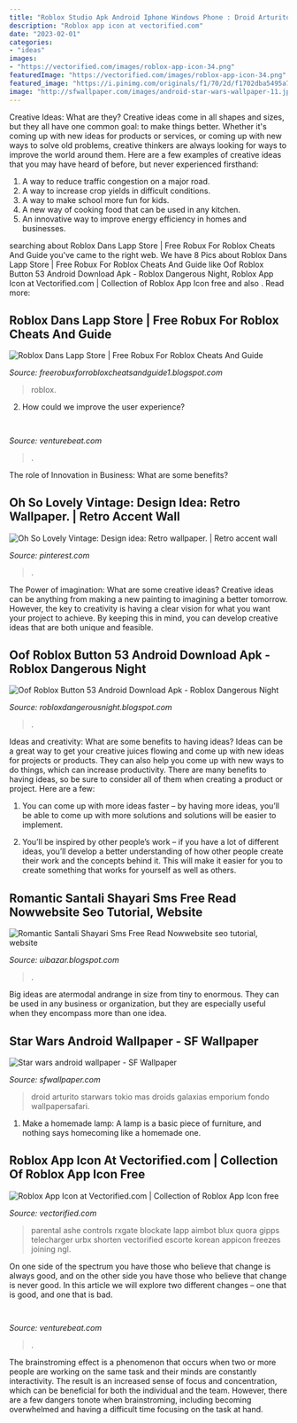 ```yaml
---
title: "Roblox Studio Apk Android Iphone Windows Phone : Droid Arturito Starwars Tokio Mas Droids Galaxias Emporium Fondo Wallpapersafari"
description: "Roblox app icon at vectorified.com"
date: "2023-02-01"
categories:
- "ideas"
images:
- "https://vectorified.com/images/roblox-app-icon-34.png"
featuredImage: "https://vectorified.com/images/roblox-app-icon-34.png"
featured_image: "https://i.pinimg.com/originals/f1/70/2d/f1702dba5495a78260c2bcadee106711.jpg"
image: "http://sfwallpaper.com/images/android-star-wars-wallpaper-11.jpg"
---
```



Creative Ideas: What are they?
Creative ideas come in all shapes and sizes, but they all have one common goal: to make things better. Whether it's coming up with new ideas for products or services, or coming up with new ways to solve old problems, creative thinkers are always looking for ways to improve the world around them. Here are a few examples of creative ideas that you may have heard of before, but never experienced firsthand: 
1. A way to reduce traffic congestion on a major road.
2. A way to increase crop yields in difficult conditions.
3. A way to make school more fun for kids.
4. A new way of cooking food that can be used in any kitchen.
5. An innovative way to improve energy efficiency in homes and businesses.

	

		
searching about Roblox Dans Lapp Store | Free Robux For Roblox Cheats And Guide you've came to the right web. We have 8 Pics about Roblox Dans Lapp Store | Free Robux For Roblox Cheats And Guide like Oof Roblox Button 53 Android Download Apk - Roblox Dangerous Night, Roblox App Icon at Vectorified.com | Collection of Roblox App Icon free and also . Read more:
		
    
## Roblox Dans Lapp Store | Free Robux For Roblox Cheats And Guide

<img loading=lazy src="https://i.pinimg.com/236x/81/d5/d6/81d5d607129feaac4171ebcf0d6fec7e.jpg" onerror="this.onerror=null;this.src='https://tse4.mm.bing.net/th?id=OIP.CWczBnXP93h7cSrwdfqlgAAAAA&amp;pid=15.1';" alt="Roblox Dans Lapp Store | Free Robux For Roblox Cheats And Guide">

_Source: freerobuxforrobloxcheatsandguide1.blogspot.com_

>roblox. 

	

2. How could we improve the user experience?

    
## 

<img loading=lazy src="https://venturebeat.com/wp-content/uploads/2020/05/hp-spring-5.jpg" onerror="this.onerror=null;this.src='https://tse2.mm.bing.net/th?id=OIP.fXSXyjRlr5jTrM8LdxvxWQHaFj&amp;pid=15.1';" alt="">

_Source: venturebeat.com_

>. 

	

The role of Innovation in Business: What are some benefits?
 

    
## Oh So Lovely Vintage: Design Idea: Retro Wallpaper. | Retro Accent Wall

<img loading=lazy src="https://i.pinimg.com/originals/f1/70/2d/f1702dba5495a78260c2bcadee106711.jpg" onerror="this.onerror=null;this.src='https://tse2.mm.bing.net/th?id=OIP.3B4kOCw-cYqe98yc6_t7UQHaHa&amp;pid=15.1';" alt="Oh So Lovely Vintage: Design idea: Retro wallpaper. | Retro accent wall">

_Source: pinterest.com_

>. 

	

The Power of imagination: What are some creative ideas?
Creative ideas can be anything from making a new painting to imagining a better tomorrow. However, the key to creativity is having a clear vision for what you want your project to achieve. By keeping this in mind, you can develop creative ideas that are both unique and feasible.

    
## Oof Roblox Button 53 Android Download Apk - Roblox Dangerous Night

<img loading=lazy src="http://getdrawings.com/free-icon/roblox-icon-download-53.png" onerror="this.onerror=null;this.src='https://tse4.mm.bing.net/th?id=OIP.rzivQ6zJd8hPuA61Cv30pgHaHa&amp;pid=15.1';" alt="Oof Roblox Button 53 Android Download Apk - Roblox Dangerous Night">

_Source: robloxdangerousnight.blogspot.com_

>. 

	

Ideas and creativity: What are some benefits to having ideas?
Ideas can be a great way to get your creative juices flowing and come up with new ideas for projects or products. They can also help you come up with new ways to do things, which can increase productivity. There are many benefits to having ideas, so be sure to consider all of them when creating a product or project. Here are a few: 
1. You can come up with more ideas faster – by having more ideas, you’ll be able to come up with more solutions and solutions will be easier to implement.

2. You’ll be inspired by other people’s work – if you have a lot of different ideas, you’ll develop a better understanding of how other people create their work and the concepts behind it. This will make it easier for you to create something that works for yourself as well as others.

    
## Romantic Santali Shayari Sms Free Read Nowwebsite Seo Tutorial, Website

<img loading=lazy src="https://1.bp.blogspot.com/-rg-LzkjfTGs/Xutl2YAIL2I/AAAAAAAAAnA/L-xlauoYWPcePvAwu-_QXr_cjZVdgTgWACLcBGAsYHQ/w1200-h630-p-k-no-nu/Santali%2BSms.png" onerror="this.onerror=null;this.src='https://tse3.mm.bing.net/th?id=OIP.39-nQX6JoAgJj2TCYz9n5QHaD4&amp;pid=15.1';" alt="Romantic Santali Shayari Sms Free Read Nowwebsite seo tutorial, website">

_Source: uibazar.blogspot.com_

>. 

	

Big ideas are atermodal andrange in size from tiny to enormous. They can be used in any business or organization, but they are especially useful when they encompass more than one idea. 

    
## Star Wars Android Wallpaper - SF Wallpaper

<img loading=lazy src="http://sfwallpaper.com/images/android-star-wars-wallpaper-11.jpg" onerror="this.onerror=null;this.src='https://tse3.mm.bing.net/th?id=OIP.ZhFfFWUzWfyohEPFo-YF2wHaGl&amp;pid=15.1';" alt="Star wars android wallpaper - SF Wallpaper">

_Source: sfwallpaper.com_

>droid arturito starwars tokio mas droids galaxias emporium fondo wallpapersafari. 

	

1. Make a homemade lamp: A lamp is a basic piece of furniture, and nothing says homecoming like a homemade one.

    
## Roblox App Icon At Vectorified.com | Collection Of Roblox App Icon Free

<img loading=lazy src="https://vectorified.com/images/roblox-app-icon-34.png" onerror="this.onerror=null;this.src='https://tse1.mm.bing.net/th?id=OIP.3PC6_m5AxtqjLq4bhKm0IAHaD4&amp;pid=15.1';" alt="Roblox App Icon at Vectorified.com | Collection of Roblox App Icon free">

_Source: vectorified.com_

>parental ashe controls rxgate blockate lapp aimbot blux quora gipps telecharger urbx shorten vectorified escorte korean appicon freezes joining ngl. 

	

On one side of the spectrum you have those who believe that change is always good, and on the other side you have those who believe that change is never good. In this article we will explore two different changes – one that is good, and one that is bad.

    
## 

<img loading=lazy src="https://venturebeat.com/wp-content/uploads/2020/05/hp-spring-3.jpg" onerror="this.onerror=null;this.src='https://tse2.mm.bing.net/th?id=OIP.H8-F05tDCgapzlY-UoZu5gHaEy&amp;pid=15.1';" alt="">

_Source: venturebeat.com_

>. 

	

The brainstroming effect is a phenomenon that occurs when two or more people are working on the same task and their minds are constantly interactivity. The result is an increased sense of focus and concentration, which can be beneficial for both the individual and the team. However, there are a few dangers tonote when brainstroming, including becoming overwhelmed and having a difficult time focusing on the task at hand.

